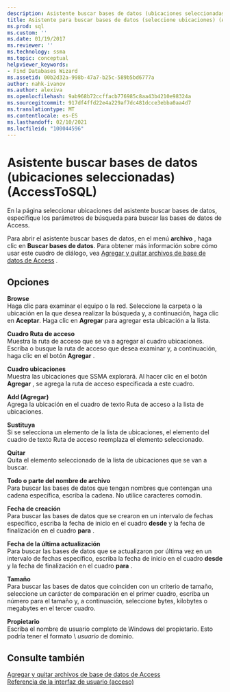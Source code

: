 ```yaml
---
description: Asistente buscar bases de datos (ubicaciones seleccionadas) (AccessToSQL)
title: Asistente para buscar bases de datos (seleccione ubicaciones) (AccessToSQL) | Microsoft Docs
ms.prod: sql
ms.custom: ''
ms.date: 01/19/2017
ms.reviewer: ''
ms.technology: ssma
ms.topic: conceptual
helpviewer_keywords:
- Find Databases Wizard
ms.assetid: 00b2d32a-998b-47a7-b25c-589b5bd6777a
author: nahk-ivanov
ms.author: alexiva
ms.openlocfilehash: 9ab968b72ccffacb776985c8aa43b4210e98324a
ms.sourcegitcommit: 917df4ffd22e4a229af7dc481dcce3ebba0aa4d7
ms.translationtype: MT
ms.contentlocale: es-ES
ms.lasthandoff: 02/10/2021
ms.locfileid: "100044596"
---
```

# <a name="find-databases-wizard-select-locations-accesstosql"></a>Asistente buscar bases de datos (ubicaciones seleccionadas) (AccessToSQL)
En la página seleccionar ubicaciones del asistente buscar bases de datos, especifique los parámetros de búsqueda para buscar las bases de datos de Access.  
  
Para abrir el asistente buscar bases de datos, en el menú **archivo** , haga clic en **Buscar bases de datos**. Para obtener más información sobre cómo usar este cuadro de diálogo, vea [Agregar y quitar archivos de base de datos de Access](adding-and-removing-access-database-files-accesstosql.md) .  
  
## <a name="options"></a>Opciones  
**Browse**  
Haga clic para examinar el equipo o la red. Seleccione la carpeta o la ubicación en la que desea realizar la búsqueda y, a continuación, haga clic en **Aceptar**. Haga clic en **Agregar** para agregar esta ubicación a la lista.  
  
**Cuadro Ruta de acceso**  
Muestra la ruta de acceso que se va a agregar al cuadro ubicaciones. Escriba o busque la ruta de acceso que desea examinar y, a continuación, haga clic en el botón **Agregar** .  
  
**Cuadro ubicaciones**  
Muestra las ubicaciones que SSMA explorará. Al hacer clic en el botón **Agregar** , se agrega la ruta de acceso especificada a este cuadro.  
  
**Add (Agregar)**  
Agrega la ubicación en el cuadro de texto Ruta de acceso a la lista de ubicaciones.  
  
**Sustituya**  
Si se selecciona un elemento de la lista de ubicaciones, el elemento del cuadro de texto Ruta de acceso reemplaza el elemento seleccionado.  
  
**Quitar**  
Quita el elemento seleccionado de la lista de ubicaciones que se van a buscar.  
  
**Todo o parte del nombre de archivo**  
Para buscar las bases de datos que tengan nombres que contengan una cadena específica, escriba la cadena. No utilice caracteres comodín.  
  
**Fecha de creación**  
Para buscar las bases de datos que se crearon en un intervalo de fechas específico, escriba la fecha de inicio en el cuadro **desde** y la fecha de finalización en el cuadro **para** .  
  
**Fecha de la última actualización**  
Para buscar las bases de datos que se actualizaron por última vez en un intervalo de fechas específico, escriba la fecha de inicio en el cuadro **desde** y la fecha de finalización en el cuadro **para** .  
  
**Tamaño**  
Para buscar las bases de datos que coinciden con un criterio de tamaño, seleccione un carácter de comparación en el primer cuadro, escriba un número para el tamaño y, a continuación, seleccione bytes, kilobytes o megabytes en el tercer cuadro.  
  
**Propietario**  
Escriba el nombre de usuario completo de Windows del propietario. Esto podría tener el formato  \\ *usuario* de dominio.  
  
## <a name="see-also"></a>Consulte también  
[Agregar y quitar archivos de base de datos de Access](adding-and-removing-access-database-files-accesstosql.md)  
[Referencia de la interfaz de usuario (acceso)](./user-interface-reference-accesstosql.md)  
